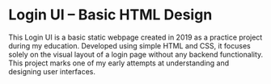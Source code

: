 # Login UI – Basic HTML Design
This Login UI is a basic static webpage created in 2019 as a practice project during my education. Developed using simple HTML and CSS, it focuses solely on the visual layout of a login page without any backend functionality. This project marks one of my early attempts at understanding and designing user interfaces.

